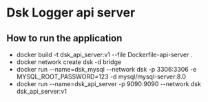# Dsk Logger api server

## How to run the application
- docker build -t dsk_api_server:v1 --file Dockerfile-api-server .
- docker network create dsk -d bridge
- docker run --name=dsk_mysql --network dsk -p 3306:3306 -e MYSQL_ROOT_PASSWORD=123 -d mysql/mysql-server:8.0
- docker run --name=dsk_api_server -p 9090:9090 --network dsk dsk_api_server:v1
